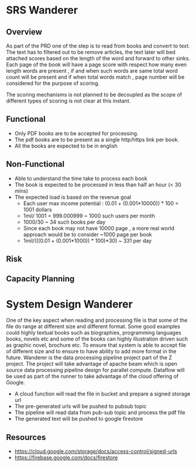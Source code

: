 # SRS Wanderer

## Overview
As part of the PRD one of the step is to read from books and convert to  text. The text has to filtered out to be remove
articles, the text later will bed attached scores based on the length of the word and forward to other sinks.
Each page of the book will have a page score with respect how many even length words are present , if and when such words
are same total word count will be present and if when total words match , page number will be considered for the purpose
of scoring.

The scoring mechanisms is not planned to be decoupled as the scope of different types of scoring is not clear at this instant.

## Functional
- Only PDF books are to be accepted for processing.
- The pdf books are to be present as a single http/https link per book.
- All the books are expected to be in english

## Non-Functional
- Able to understand the time take to process each book
- The book is expected to be processed in less than half an hour (< 30 mins)
- The expected load is based on the revenue goal
    - Each user max income potential : (0.01 + (0.001*10000)) * 100 = 1001 dollars
    - 1mil/ 1001 = 999.000999 ~ 1000 such users per month
    - 1000/30 ~ 34 such books per day
    - Since each book may not have 10000 page , a more real world approach would be to consider ~1000 page per book
    - 1mil/(((0.01 + (0.001*1000)) * 100)*30) ~ 331 per day


## Risk
## Capacity Planning

# System Design Wanderer
One of the key aspect when reading and processing
file is that some of the file do range at different size and different format. Some good examples could highly textual books
such as biographies, programming languages books, novels etc and some of the books can highly illustration driven such as graphic
novel, brochure etc. To ensure that system is able to accept file of different size and to ensure to have ability to add
more format in the future. Wanderer is the data processing pipeline project part of the Z project.  The project will take advantage of apache beam
which is open source data processing pipeline design for parallel compute. Dataflow will be used as part of the runner to
take advantage of the cloud offering of Google.

- A cloud function will read the file in bucket and prepare a signed storage url
- The pre-generated urls will be pushed to pubsub topic
- The pipeline will read data from pub-sub topic and process the pdf file
- The generated text will be pushed to google firestore


## Resources
- https://cloud.google.com/storage/docs/access-control/signed-urls
- https://firebase.google.com/docs/firestore